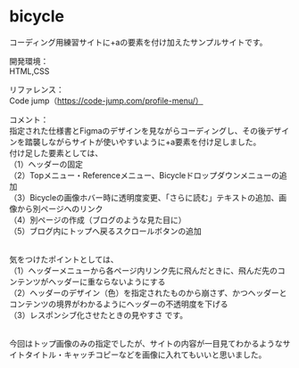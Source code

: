 # bicycle

コーディング用練習サイトに+aの要素を付け加えたサンプルサイトです。

開発環境：
 <br>HTML,CSS
 
リファレンス：
 <br>Code jump（https://code-jump.com/profile-menu/）
 
コメント：
 <br>指定された仕様書とFigmaのデザインを見ながらコーディングし、その後デザインを踏襲しながらサイトが使いやすいように+a要素を付け足しました。
 <br>付け足した要素としては、
 <br>（1）ヘッダーの固定
 <br>（2）Topメニュー・Referenceメニュー、Bicycleドロップダウンメニューの追加
 <br>（3）Bicycleの画像ホバー時に透明度変更、「さらに読む」テキストの追加、画像から別ページへのリンク
 <br>（4）別ページの作成（ブログのような見た目に）
 <br>（5）ブログ内にトップへ戻るスクロールボタンの追加
 
 <br>気をつけたポイントとしては、
 <br>（1）ヘッダーメニューから各ページ内リンク先に飛んだときに、飛んだ先のコンテンツがヘッダーに重ならないようにする
 <br>（2）ヘッダーのデザイン（色）を指定されたものから崩さず、かつヘッダーとコンテンツの境界がわかるようにヘッダーの不透明度を下げる
 <br>（3）レスポンシブ化させたときの見やすさ
です。

 <br>今回はトップ画像のみの指定でしたが、サイトの内容が一目見てわかるようなサイトタイトル・キャッチコピーなどを画像に入れてもいいと思いました。
